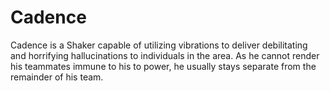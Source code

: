 # Cadence
Cadence is a Shaker capable of utilizing vibrations to deliver debilitating and horrifying hallucinations to individuals in the area. As he cannot render his teammates immune to his to power, he usually stays separate from the remainder of his team.
